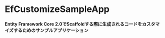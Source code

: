 ﻿EfCustomizeSampleApp
===

#### Entity Framework Core 2.0でScaffoldする際に生成されるコードをカスタマイズするためのサンプルアプリケーション


